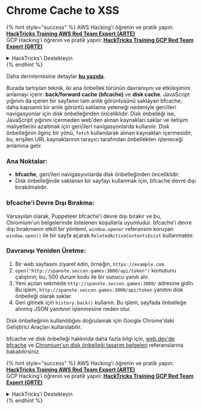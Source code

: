 # Chrome Cache to XSS

{% hint style="success" %}
AWS Hacking'i öğrenin ve pratik yapın:<img src="/.gitbook/assets/arte.png" alt="" data-size="line">[**HackTricks Training AWS Red Team Expert (ARTE)**](https://training.hacktricks.xyz/courses/arte)<img src="/.gitbook/assets/arte.png" alt="" data-size="line">\
GCP Hacking'i öğrenin ve pratik yapın: <img src="/.gitbook/assets/grte.png" alt="" data-size="line">[**HackTricks Training GCP Red Team Expert (GRTE)**<img src="/.gitbook/assets/grte.png" alt="" data-size="line">](https://training.hacktricks.xyz/courses/grte)

<details>

<summary>HackTricks'i Destekleyin</summary>

* [**abonelik planlarını**](https://github.com/sponsors/carlospolop) kontrol edin!
* **💬 [**Discord grubuna**](https://discord.gg/hRep4RUj7f) veya [**telegram grubuna**](https://t.me/peass) katılın ya da **Twitter'da** 🐦 [**@hacktricks\_live**](https://twitter.com/hacktricks\_live)**'i takip edin.**
* **Hacking ipuçlarını paylaşmak için** [**HackTricks**](https://github.com/carlospolop/hacktricks) ve [**HackTricks Cloud**](https://github.com/carlospolop/hacktricks-cloud) github reposuna PR gönderin.

</details>
{% endhint %}

Daha derinlemesine detaylar [**bu yazıda**](https://blog.arkark.dev/2022/11/18/seccon-en/#web-spanote).

Burada tartışılan teknik, iki ana önbellek türünün davranışını ve etkileşimini anlamayı içerir: **back/forward cache (bfcache)** ve **disk cache**. JavaScript yığınını da içeren bir sayfanın tam anlık görüntüsünü saklayan bfcache, daha kapsamlı bir anlık görüntü saklama yeteneği nedeniyle geri/ileri navigasyonlar için disk önbelleğinden önceliklidir. Disk önbelleği ise, JavaScript yığınını içermeden web'den alınan kaynakları saklar ve iletişim maliyetlerini azaltmak için geri/ileri navigasyonlarda kullanılır. Disk önbelleğinin ilginç bir yönü, `fetch` kullanılarak alınan kaynakları içermesidir; bu, erişilen URL kaynaklarının tarayıcı tarafından önbellekten işleneceği anlamına gelir.

### Ana Noktalar:

- **bfcache**, geri/ileri navigasyonlarda disk önbelleğinden önceliklidir.
- Disk önbelleğinde saklanan bir sayfayı kullanmak için, bfcache devre dışı bırakılmalıdır.

### bfcache'i Devre Dışı Bırakma:

Varsayılan olarak, Puppeteer bfcache'i devre dışı bırakır ve bu, Chromium'un belgelerinde listelenen koşullarla uyumludur. bfcache'i devre dışı bırakmanın etkili bir yöntemi, `window.opener` referansını koruyan `window.open()` ile bir sayfa açarak `RelatedActiveContentsExist` kullanmaktır.

### Davranışı Yeniden Üretme:

1. Bir web sayfasını ziyaret edin, örneğin, `https://example.com`.
2. `open("http://spanote.seccon.games:3000/api/token")` komutunu çalıştırın; bu, 500 durum kodu ile bir sunucu yanıtı alır.
3. Yeni açılan sekmede `http://spanote.seccon.games:3000/` adresine gidin. Bu işlem, `http://spanote.seccon.games:3000/api/token` yanıtını disk önbelleği olarak saklar.
4. Geri gitmek için `history.back()` kullanın. Bu işlem, sayfada önbelleğe alınmış JSON yanıtının işlenmesine neden olur.

Disk önbelleğinin kullanıldığını doğrulamak için Google Chrome'daki Geliştirici Araçları kullanılabilir.

bfcache ve disk önbelleği hakkında daha fazla bilgi için, [web.dev'de bfcache](https://web.dev/i18n/en/bfcache/) ve [Chromium'un disk önbelleği tasarım belgeleri](https://www.chromium.org/developers/design-documents/network-stack/disk-cache/) referanslarına bakabilirsiniz.

{% hint style="success" %}
AWS Hacking'i öğrenin ve pratik yapın:<img src="/.gitbook/assets/arte.png" alt="" data-size="line">[**HackTricks Training AWS Red Team Expert (ARTE)**](https://training.hacktricks.xyz/courses/arte)<img src="/.gitbook/assets/arte.png" alt="" data-size="line">\
GCP Hacking'i öğrenin ve pratik yapın: <img src="/.gitbook/assets/grte.png" alt="" data-size="line">[**HackTricks Training GCP Red Team Expert (GRTE)**<img src="/.gitbook/assets/grte.png" alt="" data-size="line">](https://training.hacktricks.xyz/courses/grte)

<details>

<summary>HackTricks'i Destekleyin</summary>

* [**abonelik planlarını**](https://github.com/sponsors/carlospolop) kontrol edin!
* **💬 [**Discord grubuna**](https://discord.gg/hRep4RUj7f) veya [**telegram grubuna**](https://t.me/peass) katılın ya da **Twitter'da** 🐦 [**@hacktricks\_live**](https://twitter.com/hacktricks\_live)**'i takip edin.**
* **Hacking ipuçlarını paylaşmak için** [**HackTricks**](https://github.com/carlospolop/hacktricks) ve [**HackTricks Cloud**](https://github.com/carlospolop/hacktricks-cloud) github reposuna PR gönderin.

</details>
{% endhint %}
